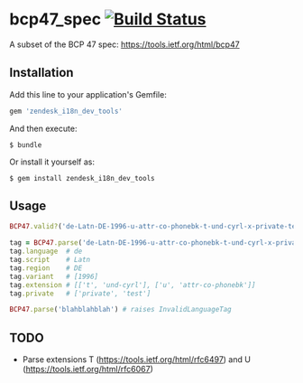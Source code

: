 # bcp47_spec [![Build Status](https://travis-ci.org/dadah89/bcp47_spec.svg?branch=master)](https://travis-ci.org/dadah89/bcp47_spec)
A subset of the BCP 47 spec: https://tools.ietf.org/html/bcp47

## Installation

Add this line to your application's Gemfile:

```ruby
gem 'zendesk_i18n_dev_tools'
```

And then execute:
```
$ bundle
```

Or install it yourself as:
```
$ gem install zendesk_i18n_dev_tools
```

## Usage

```ruby
BCP47.valid?('de-Latn-DE-1996-u-attr-co-phonebk-t-und-cyrl-x-private-test') # true
```

```ruby
tag = BCP47.parse('de-Latn-DE-1996-u-attr-co-phonebk-t-und-cyrl-x-private-test')
tag.language  # de
tag.script    # Latn
tag.region    # DE
tag.variant   # [1996]
tag.extension # [['t', 'und-cyrl'], ['u', 'attr-co-phonebk']]
tag.private   # ['private', 'test']
```

```ruby
BCP47.parse('blahblahblah') # raises InvalidLanguageTag
```

## TODO

* Parse extensions T (https://tools.ietf.org/html/rfc6497) and U (https://tools.ietf.org/html/rfc6067)
